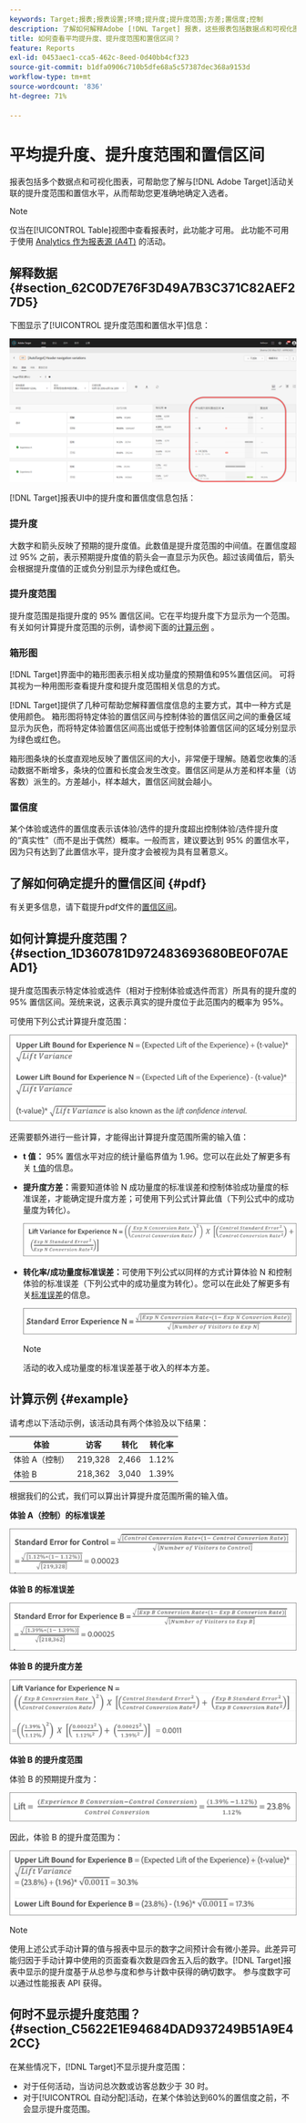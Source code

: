 ```yaml
---
keywords: Target;报表;报表设置;环境;提升度;提升度范围;方差;置信度;控制
description: 了解如何解释Adobe [!DNL Target] 报表，这些报表包括数据点和可视化图表，以帮助您了解活动的提升度范围和置信水平。
title: 如何查看平均提升度、提升度范围和置信区间？
feature: Reports
exl-id: 0453aec1-cca5-462c-8eed-0d40bb4cf323
source-git-commit: b1dfa0906c710b5dfe68a5c57387dec368a9153d
workflow-type: tm+mt
source-wordcount: '836'
ht-degree: 71%

---
```


# 平均提升度、提升度范围和置信区间

报表包括多个数据点和可视化图表，可帮助您了解与[!DNL Adobe Target]活动关联的提升度范围和置信水平，从而帮助您更准确地确定入选者。

>[!NOTE]
>
>仅当在[!UICONTROL Table]视图中查看报表时，此功能才可用。 此功能不可用于使用 [Analytics 作为报表源 (A4T)](/help/c-integrating-target-with-mac/a4t/a4t.md#concept_7540C8C04259434AB6EE33B09F47A1DE) 的活动。

## 解释数据 {#section_62C0D7E76F3D49A7B3C371C82AEF27D5}

下图显示了[!UICONTROL 提升度范围和置信水平]信息：

![平均提升度和置信水平报表](/help/c-reports/c-report-settings/assets/lift-screenshot-new.png)

[!DNL Target]报表UI中的提升度和置信度信息包括：

### 提升度

大数字和箭头反映了预期的提升度值。此数值是提升度范围的中间值。在置信度超过 95% 之前，表示预期提升度值的箭头会一直显示为灰色。超过该阈值后，箭头会根据提升度值的正或负分别显示为绿色或红色。

### 提升度范围

提升度范围是指提升度的 95% 置信区间。它在平均提升度下方显示为一个范围。有关如何计算提升度范围的示例，请参阅下面的[计算示例](#example) 。

### 箱形图

[!DNL Target]界面中的箱形图表示相关成功量度的预期值和95%置信区间。 可将其视为一种用图形查看提升度和提升度范围相关信息的方式。

[!DNL Target]提供了几种可帮助您解释置信度信息的主要方式，其中一种方式是使用颜色。 箱形图将特定体验的置信区间与控制体验的置信区间之间的重叠区域显示为灰色，而将特定体验置信区间高出或低于控制体验置信区间的区域分别显示为绿色或红色。

箱形图条块的长度直观地反映了置信区间的大小，非常便于理解。随着您收集的活动数据不断增多，条块的位置和长度会发生改变。置信区间是从方差和样本量（访客数）派生的。方差越小，样本越大，置信区间就会越小。

### 置信度

某个体验或选件的置信度表示该体验/选件的提升度超出控制体验/选件提升度的“真实性”（而不是出于偶然）概率。一般而言，建议要达到 95% 的置信水平，因为只有达到了此置信水平，提升度才会被视为具有显著意义。

## 了解如何确定提升的置信区间 {#pdf}

有关更多信息，请下载提升pdf文件的[置信区间](/help/assets/confidence_interval_lift.pdf)。

## 如何计算提升度范围？ {#section_1D360781D972483693680BE0F07AEAD1}

提升度范围表示特定体验或选件（相对于控制体验或选件而言）所具有的提升度的 95% 置信区间。笼统来说，这表示真实的提升度位于此范围内的概率为 95%。

可使用下列公式计算提升度范围：

![](assets/lift_diagram.png)

还需要额外进行一些计算，才能得出计算提升度范围所需的输入值：

* **t 值：** 95% 置信水平对应的统计量临界值为 1.96。您可以在此处了解更多有关 [t 值](https://en.wikipedia.org/wiki/T-statistic)的信息。
* **提升度方差：**&#x200B;需要知道体验 N 成功量度的标准误差和控制体验成功量度的标准误差，才能确定提升度方差；可使用下列公式计算此值（下列公式中的成功量度为转化）。

   ![](assets/lift_variance.png)

* **转化率/成功量度标准误差：**&#x200B;可使用下列公式以同样的方式计算体验 N 和控制体验的标准误差（下列公式中的成功量度为转化）。您可以在此处了解更多有关[标准误差](https://en.wikipedia.org/wiki/Standard_error)的信息。

   ![](assets/standard_error.png)

   >[!NOTE]
   >
   >活动的收入成功量度的标准误差基于收入的样本方差。

## 计算示例 {#example}

请考虑以下活动示例，该活动具有两个体验及以下结果：

| 体验 | 访客 | 转化 | 转化率 |
|--- |--- |--- |--- |
| 体验 A（控制） | 219,328 | 2,466 | 1.12% |
| 体验 B | 218,362 | 3,040 | 1.39% |

根据我们的公式，我们可以算出计算提升度范围所需的输入值。

**体验 A（控制）的标准误差**

![](assets/standard_error_A.png)

**体验 B 的标准误差**

![](assets/standard_error_B.png)

**体验 B 的提升度方差**

![](assets/lift_variance_B.png)

**体验 B 的提升度范围**

体验 B 的预期提升度为：

![](assets/lift_bounds_B.png)

因此，体验 B 的提升度范围为：

![](assets/lift_bounds_B2.png)

>[!NOTE]
>
>使用上述公式手动计算的值与报表中显示的数字之间预计会有微小差异。此差异可能归因于手动计算中使用的页面查看次数是四舍五入后的数字。[!DNL Target]报表中显示的提升度基于从总参与度和参与计数中获得的确切数字。 参与度数字可以通过性能报表 API 获得。

## 何时不显示提升度范围？ {#section_C5622E1E94684DAD937249B51A9E42CC}

在某些情况下，[!DNL Target]不显示提升度范围：

* 对于任何活动，当访问总次数或访客总数少于 30 时。
* 对于[!UICONTROL 自动分配]活动，在某个体验达到60%的置信度之前，不会显示提升度范围。

